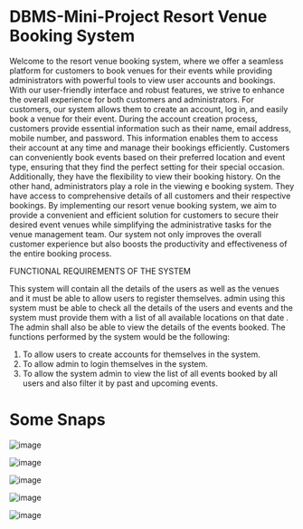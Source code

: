 # DBMS-Mini-Project Resort Venue Booking System


Welcome to the resort venue booking system, where we offer a seamless platform for customers to book venues for their events while providing administrators with powerful tools to view user accounts and bookings. With our user-friendly interface and robust features, we strive to enhance the overall experience for both customers and administrators. For customers, our system allows them to create an account, log in, and easily book a venue for their event. During the account creation process, customers provide essential information such as their name, email address, mobile number, and password. This information enables them to access their account at any time and manage their bookings efficiently. Customers can conveniently book events based on their preferred location and event type, ensuring that they find the perfect setting for their special occasion. Additionally, they have the flexibility to view their booking history. On the other hand, administrators play a role in the viewing e booking system. They have access to comprehensive details of all customers and their respective 
bookings. 
By implementing our resort venue booking system, we aim to provide a convenient and efficient solution for customers to secure their desired event venues while simplifying the administrative tasks for the venue management team. Our system not only improves the overall customer experience but also boosts the productivity and effectiveness of the entire booking process.

FUNCTIONAL REQUIREMENTS OF THE SYSTEM 

This system will contain all the details of the users as well as the venues and it must be able to allow users to register themselves. admin using this system must be able to check all the details of the users and events and the system must provide them with a list of all available locations on that date . The admin shall also be able to view the details of the events booked. The functions performed by the system would be the following: 
1. To allow users to create accounts for themselves in the system. 
2. To allow admin to login themselves in the system. 
3. To allow the system admin to view the list of all events booked by all users and also filter it by past and upcoming events.

# Some Snaps

![image](https://github.com/AnshikaPandita/DBMS-Mini-Project/assets/96713901/1d1cceba-8d4a-4e44-9cf6-7d8491009fd4)

![image](https://github.com/AnshikaPandita/DBMS-Mini-Project/assets/96713901/a716ff6e-9459-406b-8669-15dad84c44b0)

![image](https://github.com/AnshikaPandita/DBMS-Mini-Project/assets/96713901/bf3ac3c4-142e-46fe-b227-8b6a398493ea)

![image](https://github.com/AnshikaPandita/DBMS-Mini-Project/assets/96713901/46676afe-58be-4f60-94d9-3fb7f897929c)

![image](https://github.com/AnshikaPandita/DBMS-Mini-Project/assets/96713901/b4e86f05-cf85-4990-8237-35086ed3141b)


